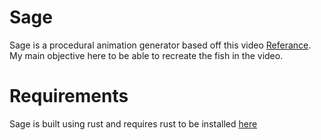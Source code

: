 # Sage

Sage is a procedural animation generator based off this video [Referance](https://www.youtube.com/watch?v=qlfh_rv6khY).  \
My main objective here to be able to recreate the fish in the video.


# Requirements

Sage is built using rust and requires rust to be installed [here](https://www.rust-lang.org/tools/install)